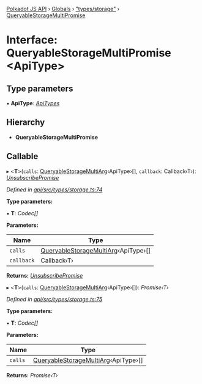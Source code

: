 [Polkadot JS API](../README.md) › [Globals](../globals.md) › ["types/storage"](../modules/_types_storage_.md) › [QueryableStorageMultiPromise](_types_storage_.queryablestoragemultipromise.md)

# Interface: QueryableStorageMultiPromise <**ApiType**>

## Type parameters

▪ **ApiType**: *[ApiTypes](../modules/_types_base_.md#apitypes)*

## Hierarchy

* **QueryableStorageMultiPromise**

## Callable

▸ <**T**>(`calls`: [QueryableStorageMultiArg](../modules/_types_storage_.md#queryablestoragemultiarg)‹ApiType›[], `callback`: Callback‹T›): *[UnsubscribePromise](../modules/_types_base_.md#unsubscribepromise)*

*Defined in [api/src/types/storage.ts:74](https://github.com/polkadot-js/api/blob/04c8d49e9d/packages/api/src/types/storage.ts#L74)*

**Type parameters:**

▪ **T**: *Codec[]*

**Parameters:**

Name | Type |
------ | ------ |
`calls` | [QueryableStorageMultiArg](../modules/_types_storage_.md#queryablestoragemultiarg)‹ApiType›[] |
`callback` | Callback‹T› |

**Returns:** *[UnsubscribePromise](../modules/_types_base_.md#unsubscribepromise)*

▸ <**T**>(`calls`: [QueryableStorageMultiArg](../modules/_types_storage_.md#queryablestoragemultiarg)‹ApiType›[]): *Promise‹T›*

*Defined in [api/src/types/storage.ts:75](https://github.com/polkadot-js/api/blob/04c8d49e9d/packages/api/src/types/storage.ts#L75)*

**Type parameters:**

▪ **T**: *Codec[]*

**Parameters:**

Name | Type |
------ | ------ |
`calls` | [QueryableStorageMultiArg](../modules/_types_storage_.md#queryablestoragemultiarg)‹ApiType›[] |

**Returns:** *Promise‹T›*
